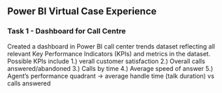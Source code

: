 ## Power BI Virtual Case Experience
### Task 1 - Dashboard for Call Centre
Created a dashboard in Power BI call center trends dataset reflecting  all relevant Key Performance Indicators (KPIs) and metrics in the dataset.
Possible KPIs include
1.) verall customer satisfaction
2.) Overall calls answered/abandoned
3.) Calls by time
4.) Average speed of answer
5.) Agent’s performance quadrant -> average handle time (talk duration) vs calls answered
